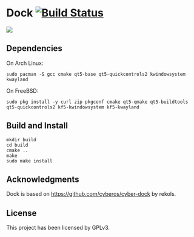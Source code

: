 # Dock [![Build Status](https://api.cirrus-ci.com/github/helloSystem/Dock.svg)](https://cirrus-ci.com/github/helloSystem/Dock)

![](https://user-images.githubusercontent.com/2480569/95664567-6d590200-0b49-11eb-9e3e-2acf51f66fef.png)

## Dependencies

On Arch Linux:

```shell
sudo pacman -S gcc cmake qt5-base qt5-quickcontrols2 kwindowsystem kwayland
```

On FreeBSD:

```
sudo pkg install -y curl zip pkgconf cmake qt5-qmake qt5-buildtools qt5-quickcontrols2 kf5-kwindowsystem kf5-kwayland
```


## Build and Install

```
mkdir build
cd build
cmake ..
make
sudo make install
```

## Acknowledgments

Dock is based on https://github.com/cyberos/cyber-dock by rekols.

## License

This project has been licensed by GPLv3.
